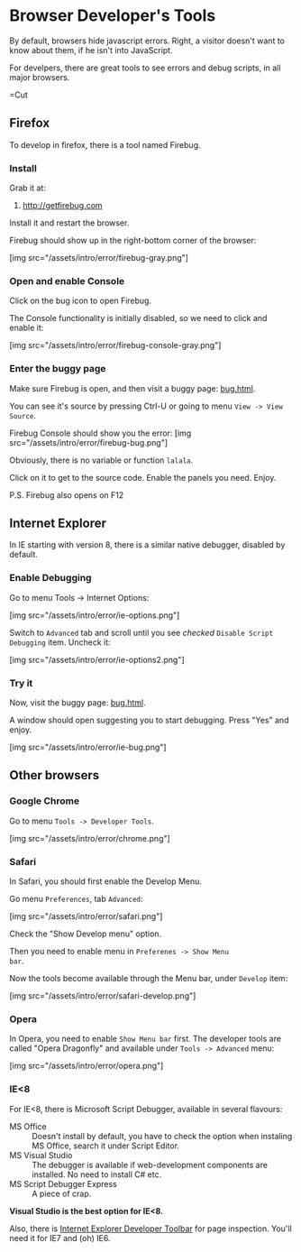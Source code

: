 
# Browser Developer's Tools 

By default, browsers hide javascript errors. Right, a visitor doesn't want to know about them, if he isn't into JavaScript.

For develpers, there are great tools to see errors and debug scripts, in all major browsers.

=Cut


## Firefox   

To develop in firefox, there is a tool named Firebug. 


### Install   
Grab it at:
<ol>
<li><a href="http://getfirebug.com">http://getfirebug.com</a></li>
</ol>

Install it and restart the browser.

Firebug should show up in the right-bottom corner of the browser: 

[img src="/assets/intro/error/firebug-gray.png"]


### Open and enable Console   

Click on the bug icon to open Firebug.

The Console functionality is initially disabled, so we need to click and enable it:

[img src="/assets/intro/error/firebug-console-gray.png"]


### Enter the buggy page   

Make sure Firebug is open, and then visit a buggy page: <a href="/files/tutorial/intro/error/bug.html">bug.html</a>.

You can see it's source by pressing Ctrl-U or going to menu <code>View -&gt; View Source</code>.

Firebug Console should show you the error:
[img src="/assets/intro/error/firebug-bug.png"]

Obviously, there is no variable or function `lalala`. 

Click on it to get to the source code. Enable the panels you need. Enjoy.

P.S. Firebug also opens on F12 


## Internet Explorer   

In IE starting with version 8, there is a similar native debugger, disabled by default.


### Enable Debugging   

Go to menu Tools -&gt; Internet Options:

[img src="/assets/intro/error/ie-options.png"]

Switch to `Advanced` tab and scroll until you see <i>checked</i> `Disable Script Debugging` item. Uncheck it:

[img src="/assets/intro/error/ie-options2.png"]


### Try it   

Now, visit the buggy page: <a href="/files/tutorial/intro/error/bug.html">bug.html</a>.

A window should open suggesting you to start debugging. Press "Yes" and enjoy.

[img src="/assets/intro/error/ie-bug.png"]


## Other browsers   


### Google Chrome   

Go to menu <code>Tools -&gt; Developer Tools</code>.

[img src="/assets/intro/error/chrome.png"]


### Safari   

In Safari, you should first enable the Develop Menu. 

Go menu `Preferences`, tab `Advanced`:

[img src="/assets/intro/error/safari.png"]

Check the "Show Develop menu" option.

Then you need to enable menu in <code>Preferenes -&gt; Show Menu bar</code>.

Now the tools become available through the Menu bar, under `Develop` item:

[img src="/assets/intro/error/safari-develop.png"]


### Opera   

In Opera, you need to enable `Show Menu bar` first. The developer tools are called "Opera Dragonfly" and available under <code>Tools -&gt; Advanced</code> menu:

[img src="/assets/intro/error/opera.png"]


### IE&lt;8   

For IE&lt;8, there is Microsoft Script Debugger, available in several flavours:
<dl>
<dt>MS Office</dt>
<dd>Doesn't install by default, you have to check the option when instaling MS Office, search it under Script Editor.</dd>
<dt>MS Visual Studio</dt>
<dd>The debugger is available if web-development components are installed. No need to install C# etc.</dd>
<dt>MS Script Debugger Express</dt>
<dd>A piece of crap.</dd>
</dl>

<b>Visual Studio is the best option for IE&lt;8.</b>

Also, there is <a href="http://www.microsoft.com/downloads/en/details.aspx?FamilyID=95e06cbe-4940-4218-b75d-b8856fced535">Internet Explorer Developer Toolbar</a> for page inspection. You'll need it for IE7 and (oh) IE6.

